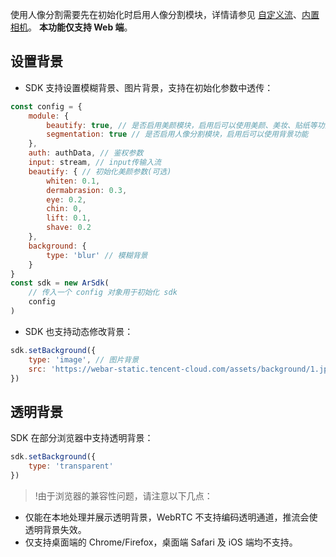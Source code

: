 使用人像分割需要先在初始化时启用人像分割模块，详情请参见 [自定义流](https://cloud.tencent.com/document/product/616/75679)、[内置相机](https://cloud.tencent.com/document/product/616/75678)。
**本功能仅支持 Web 端**。

[](id:set)
## 设置背景
- SDK 支持设置模糊背景、图片背景，支持在初始化参数中透传：
```javascript
const config = {
	module: {
		beautify: true, // 是否启用美颜模块，启用后可以使用美颜、美妆、贴纸等功能
		segmentation: true // 是否启用人像分割模块，启用后可以使用背景功能
	},
	auth: authData, // 鉴权参数
	input: stream, // input传输入流
	beautify: { // 初始化美颜参数(可选)
		whiten: 0.1,
		dermabrasion: 0.3,
		eye: 0.2,
		chin: 0,
		lift: 0.1,
		shave: 0.2
	},
	background: {
		type: 'blur' // 模糊背景
	}
}
const sdk = new ArSdk(
	// 传入一个 config 对象用于初始化 sdk
	config
)
```
- SDK 也支持动态修改背景：
```javascript
sdk.setBackground({
	type: 'image', // 图片背景
	src: 'https://webar-static.tencent-cloud.com/assets/background/1.jpg'
})
```

[](id:open)
## 透明背景
SDK 在部分浏览器中支持透明背景：
```javascript
sdk.setBackground({
	type: 'transparent'
})
```
>!由于浏览器的兼容性问题，请注意以下几点：
- 仅能在本地处理并展示透明背景，WebRTC 不支持编码透明通道，推流会使透明背景失效。
- 仅支持桌面端的 Chrome/Firefox，桌面端 Safari 及 iOS 端均不支持。
